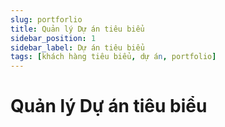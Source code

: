 ```yaml
---
slug: portforlio
title: Quản lý Dự án tiêu biểu
sidebar_position: 1
sidebar_label: Dự án tiêu biểu
tags: [khách hàng tiêu biểu, dự án, portfolio]
---
```

# Quản lý Dự án tiêu biểu